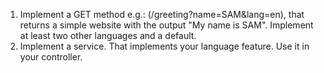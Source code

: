 1. Implement a GET method e.g.: (/greeting?name=SAM&lang=en), that returns a simple website with the output "My name is SAM". Implement at least two other languages and a default.
2. Implement a service. That implements your language feature. Use it in your controller. 